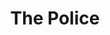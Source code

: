 ---
title: "The Police"
summary: "British rock band from London, England, UK. Active between 1977 to 1984, 1986 and again in 2007 to 2008. Inducted into the Rock And Roll Hall Of Fame in 2003 . They played their first ever gig in March 1977 at The Stowaway, Newport, Wales. The classic Police trio debuted on August 18, 1977 at . Their final public performance was on June 11, 1986 in Atlanta, GA, USA, at the climax of Amnesty International's all-star American tour where they played five songs."
image: "the-police.jpg"
apple_music_artist_url: "None"
---